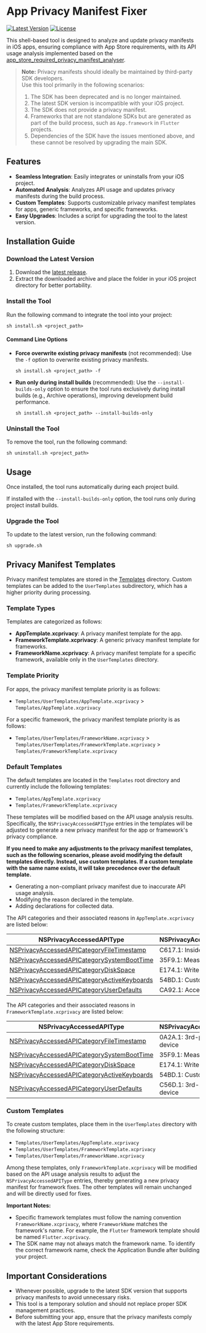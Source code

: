 # App Privacy Manifest Fixer

[![Latest Version](https://img.shields.io/github/v/release/crasowas/app_privacy_manifest_fixer?logo=github)](https://github.com/crasowas/app_privacy_manifest_fixer/releases/latest)
[![License](https://img.shields.io/badge/License-MIT-green.svg)](https://opensource.org/licenses/MIT)

This shell-based tool is designed to analyze and update privacy manifests in iOS apps, ensuring compliance with App Store requirements, with its API usage analysis implemented based on the [app_store_required_privacy_manifest_analyser](https://github.com/crasowas/app_store_required_privacy_manifest_analyser).

> **Note:** Privacy manifests should ideally be maintained by third-party SDK developers.  
> Use this tool primarily in the following scenarios:
> 1. The SDK has been deprecated and is no longer maintained.
> 2. The latest SDK version is incompatible with your iOS project.
> 3. The SDK does not provide a privacy manifest.
> 4. Frameworks that are not standalone SDKs but are generated as part of the build process, such as `App.framework` in `Flutter` projects.
> 5. Dependencies of the SDK have the issues mentioned above, and these cannot be resolved by upgrading the main SDK.

## Features

- **Seamless Integration**: Easily integrates or uninstalls from your iOS project.
- **Automated Analysis**: Analyzes API usage and updates privacy manifests during the build process.
- **Custom Templates**: Supports customizable privacy manifest templates for apps, generic frameworks, and specific frameworks.
- **Easy Upgrades**: Includes a script for upgrading the tool to the latest version.

## Installation Guide

### Download the Latest Version

1. Download the [latest release](https://github.com/crasowas/app_privacy_manifest_fixer/releases/latest).
2. Extract the downloaded archive and place the folder in your iOS project directory for better portability.

### Install the Tool

Run the following command to integrate the tool into your project:

```shell
sh install.sh <project_path>
```

#### Command Line Options

- **Force overwrite existing privacy manifests** (not recommended): Use the `-f` option to overwrite existing privacy manifests.

  ```shell
  sh install.sh <project_path> -f
  ```

- **Run only during install builds** (recommended): Use the `--install-builds-only` option to ensure the tool runs exclusively during install builds (e.g., Archive operations), improving development build performance.

  ```shell
  sh install.sh <project_path> --install-builds-only
  ```

### Uninstall the Tool

To remove the tool, run the following command:

```shell
sh uninstall.sh <project_path>
```

## Usage

Once installed, the tool runs automatically during each project build.

If installed with the `--install-builds-only` option, the tool runs only during project install builds.

### Upgrade the Tool

To update to the latest version, run the following command:

```shell
sh upgrade.sh
```

## Privacy Manifest Templates

Privacy manifest templates are stored in the [Templates](https://github.com/crasowas/app_privacy_manifest_fixer/tree/main/Templates) directory. Custom templates can be added to the `UserTemplates` subdirectory, which has a higher priority during processing.

### Template Types

Templates are categorized as follows:

- **AppTemplate.xcprivacy**: A privacy manifest template for the app.
- **FrameworkTemplate.xcprivacy**: A generic privacy manifest template for frameworks.
- **FrameworkName.xcprivacy**: A privacy manifest template for a specific framework, available only in the `UserTemplates` directory.

### Template Priority

For apps, the privacy manifest template priority is as follows:

- `Templates/UserTemplates/AppTemplate.xcprivacy` > `Templates/AppTemplate.xcprivacy`

For a specific framework, the privacy manifest template priority is as follows:

- `Templates/UserTemplates/FrameworkName.xcprivacy` > `Templates/UserTemplates/FrameworkTemplate.xcprivacy` > `Templates/FrameworkTemplate.xcprivacy`

### Default Templates

The default templates are located in the `Templates` root directory and currently include the following templates:

- `Templates/AppTemplate.xcprivacy`
- `Templates/FrameworkTemplate.xcprivacy`

These templates will be modified based on the API usage analysis results. Specifically, the `NSPrivacyAccessedAPIType` entries in the templates will be adjusted to generate a new privacy manifest for the app or framework's privacy compliance.

**If you need to make any adjustments to the privacy manifest templates, such as the following scenarios, please avoid modifying the default templates directly. Instead, use custom templates. If a custom template with the same name exists, it will take precedence over the default template.**

- Generating a non-compliant privacy manifest due to inaccurate API usage analysis.
- Modifying the reason declared in the template.
- Adding declarations for collected data.

The API categories and their associated reasons in `AppTemplate.xcprivacy` are listed below:

| NSPrivacyAccessedAPIType                                                                                                                                            | NSPrivacyAccessedAPITypeReasons        |
|---------------------------------------------------------------------------------------------------------------------------------------------------------------------|----------------------------------------|
| [NSPrivacyAccessedAPICategoryFileTimestamp](https://developer.apple.com/documentation/bundleresources/describing-use-of-required-reason-api#File-timestamp-APIs)    | C617.1: Inside app or group container  |
| [NSPrivacyAccessedAPICategorySystemBootTime](https://developer.apple.com/documentation/bundleresources/describing-use-of-required-reason-api#System-boot-time-APIs) | 35F9.1: Measure time on-device         |
| [NSPrivacyAccessedAPICategoryDiskSpace](https://developer.apple.com/documentation/bundleresources/describing-use-of-required-reason-api#Disk-space-APIs)            | E174.1: Write or delete file on-device |
| [NSPrivacyAccessedAPICategoryActiveKeyboards](https://developer.apple.com/documentation/bundleresources/describing-use-of-required-reason-api#Active-keyboard-APIs) | 54BD.1: Customize UI on-device         |
| [NSPrivacyAccessedAPICategoryUserDefaults](https://developer.apple.com/documentation/bundleresources/describing-use-of-required-reason-api#User-defaults-APIs)      | CA92.1: Access info from same app      |

The API categories and their associated reasons in `FrameworkTemplate.xcprivacy` are listed below:

| NSPrivacyAccessedAPIType                                                                                                                                            | NSPrivacyAccessedAPITypeReasons         |
|---------------------------------------------------------------------------------------------------------------------------------------------------------------------|-----------------------------------------|
| [NSPrivacyAccessedAPICategoryFileTimestamp](https://developer.apple.com/documentation/bundleresources/describing-use-of-required-reason-api#File-timestamp-APIs)    | 0A2A.1: 3rd-party SDK wrapper on-device |
| [NSPrivacyAccessedAPICategorySystemBootTime](https://developer.apple.com/documentation/bundleresources/describing-use-of-required-reason-api#System-boot-time-APIs) | 35F9.1: Measure time on-device          |
| [NSPrivacyAccessedAPICategoryDiskSpace](https://developer.apple.com/documentation/bundleresources/describing-use-of-required-reason-api#Disk-space-APIs)            | E174.1: Write or delete file on-device  |
| [NSPrivacyAccessedAPICategoryActiveKeyboards](https://developer.apple.com/documentation/bundleresources/describing-use-of-required-reason-api#Active-keyboard-APIs) | 54BD.1: Customize UI on-device          |
| [NSPrivacyAccessedAPICategoryUserDefaults](https://developer.apple.com/documentation/bundleresources/describing-use-of-required-reason-api#User-defaults-APIs)      | C56D.1: 3rd-party SDK wrapper on-device |

### Custom Templates

To create custom templates, place them in the `UserTemplates` directory with the following structure:

- `Templates/UserTemplates/AppTemplate.xcprivacy`
- `Templates/UserTemplates/FrameworkTemplate.xcprivacy`
- `Templates/UserTemplates/FrameworkName.xcprivacy`

Among these templates, only `FrameworkTemplate.xcprivacy` will be modified based on the API usage analysis results to adjust the `NSPrivacyAccessedAPIType` entries, thereby generating a new privacy manifest for framework fixes. The other templates will remain unchanged and will be directly used for fixes.

**Important Notes:**

- Specific framework templates must follow the naming convention `FrameworkName.xcprivacy`, where `FrameworkName` matches the framework's name. For example, the `Flutter` framework template should be named `Flutter.xcprivacy`.
- The SDK name may not always match the framework name. To identify the correct framework name, check the Application Bundle after building your project.

## Important Considerations

- Whenever possible, upgrade to the latest SDK version that supports privacy manifests to avoid unnecessary risks.
- This tool is a temporary solution and should not replace proper SDK management practices.
- Before submitting your app, ensure that the privacy manifests comply with the latest App Store requirements.
